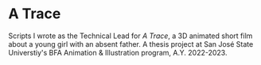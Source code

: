 # A Trace

Scripts I wrote as the Technical Lead for _A Trace_, a 3D animated short film about a young girl with an absent father. A thesis project at San José State Universtiy's BFA Animation & Illustration program, A.Y. 2022-2023.
